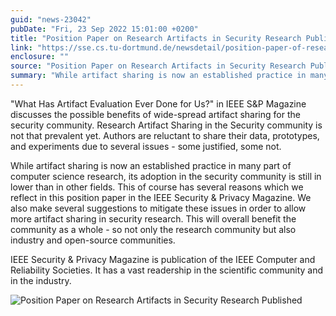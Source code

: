 ```yaml
---
guid: "news-23042"
pubDate: "Fri, 23 Sep 2022 15:01:00 +0200"
title: "Position Paper on Research Artifacts in Security Research Published"
link: "https://sse.cs.tu-dortmund.de/newsdetail/position-paper-of-research-artifact-in-security-research-published-23042/"
enclosure: ""
source: "Position Paper on Research Artifacts in Security Research Published"
summary: "While artifact sharing is now an established practice in many part of computer science research, its adoption in the security community is still in lower than in other fields."
---
```

"What Has Artifact Evaluation Ever Done for Us?" in IEEE S&P Magazine discusses the possible benefits of wide-spread artifact sharing for the security community. Research Artifact Sharing in the Security community is not that prevalent yet. Authors are reluctant to share their data, prototypes, and experiments due to several issues - some justified, some not.

While artifact sharing is now an established practice in many part of computer science research, its adoption in the security community is still in lower than in other fields. This of course has several reasons which we reflect in this position paper in the IEEE Security & Privacy Magazine. We also make several suggestions to mitigate these issues in order to allow more artifact sharing in security research. This will overall benefit the community as a whole - so not only the research community but also industry and open-source communities.

IEEE Security & Privacy Magazine is publication of the IEEE Computer and Reliability Societies. It has a vast readership in the scientific community and in the industry.

![Position Paper on Research Artifacts in Security Research Published](/images/news-23042_2.png)
